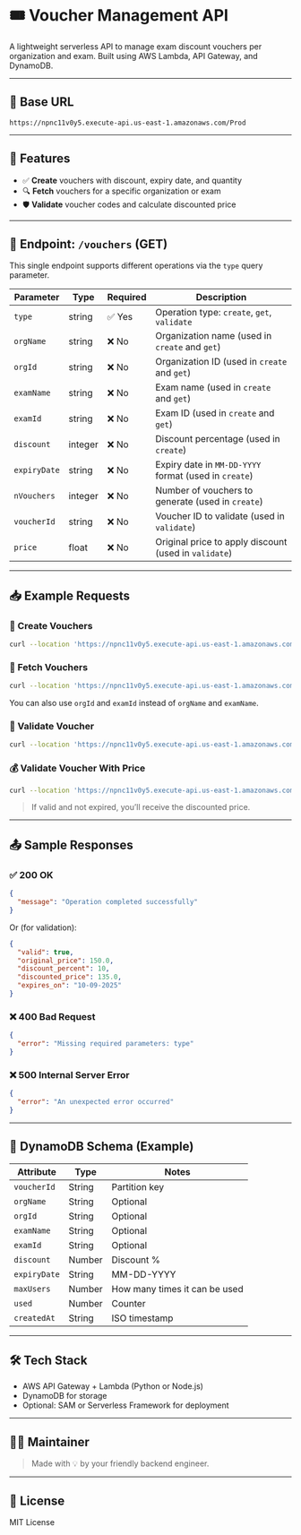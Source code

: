 # 🎟️ Voucher Management API

A lightweight serverless API to manage exam discount vouchers per organization and exam. Built using AWS Lambda, API Gateway, and DynamoDB.

---

## 📘 Base URL

```
https://npnc11v0y5.execute-api.us-east-1.amazonaws.com/Prod
```

---

## 📌 Features

- ✅ **Create** vouchers with discount, expiry date, and quantity
- 🔍 **Fetch** vouchers for a specific organization or exam
- 🛡️ **Validate** voucher codes and calculate discounted price

---

## 🚀 Endpoint: `/vouchers` (GET)

This single endpoint supports different operations via the `type` query parameter.

| Parameter   | Type    | Required | Description |
|-------------|---------|----------|-------------|
| `type`      | string  | ✅ Yes   | Operation type: `create`, `get`, `validate` |
| `orgName`   | string  | ❌ No    | Organization name (used in `create` and `get`) |
| `orgId`     | string  | ❌ No    | Organization ID (used in `create` and `get`) |
| `examName`  | string  | ❌ No    | Exam name (used in `create` and `get`) |
| `examId`    | string  | ❌ No    | Exam ID (used in `create` and `get`) |
| `discount`  | integer | ❌ No    | Discount percentage (used in `create`) |
| `expiryDate`| string  | ❌ No    | Expiry date in `MM-DD-YYYY` format (used in `create`) |
| `nVouchers` | integer | ❌ No    | Number of vouchers to generate (used in `create`) |
| `voucherId` | string  | ❌ No    | Voucher ID to validate (used in `validate`) |
| `price`     | float   | ❌ No    | Original price to apply discount (used in `validate`) |

---

## 📥 Example Requests

### 🔧 Create Vouchers

```bash
curl --location 'https://npnc11v0y5.execute-api.us-east-1.amazonaws.com/Prod/vouchers?type=create&orgName=abc&orgId=123&examName=test&examId=test123&discount=10&expiryDate=10-09-2025&nVouchers=5'
```

### 📄 Fetch Vouchers

```bash
curl --location 'https://npnc11v0y5.execute-api.us-east-1.amazonaws.com/Prod/vouchers?type=get&orgName=abc&examName=test'
```

You can also use `orgId` and `examId` instead of `orgName` and `examName`.

### 🧾 Validate Voucher

```bash
curl --location 'https://npnc11v0y5.execute-api.us-east-1.amazonaws.com/Prod/vouchers?type=validate&voucherId=9F6AA494'
```

### 💰 Validate Voucher With Price

```bash
curl --location 'https://npnc11v0y5.execute-api.us-east-1.amazonaws.com/Prod/vouchers?type=validate&voucherId=9F6AA494&price=150.0'
```

> If valid and not expired, you’ll receive the discounted price.

---

## 📤 Sample Responses

### ✅ 200 OK

```json
{
  "message": "Operation completed successfully"
}
```

Or (for validation):

```json
{
  "valid": true,
  "original_price": 150.0,
  "discount_percent": 10,
  "discounted_price": 135.0,
  "expires_on": "10-09-2025"
}
```

### ❌ 400 Bad Request

```json
{
  "error": "Missing required parameters: type"
}
```

### ❌ 500 Internal Server Error

```json
{
  "error": "An unexpected error occurred"
}
```

---

## 🧱 DynamoDB Schema (Example)

| Attribute     | Type    | Notes                     |
|---------------|---------|---------------------------|
| `voucherId`   | String  | Partition key             |
| `orgName`     | String  | Optional                  |
| `orgId`       | String  | Optional                  |
| `examName`    | String  | Optional                  |
| `examId`      | String  | Optional                  |
| `discount`    | Number  | Discount %                |
| `expiryDate`  | String  | MM-DD-YYYY                |
| `maxUsers`    | Number  | How many times it can be used |
| `used`        | Number  | Counter                   |
| `createdAt`   | String  | ISO timestamp             |

---

## 🛠️ Tech Stack

- AWS API Gateway + Lambda (Python or Node.js)
- DynamoDB for storage
- Optional: SAM or Serverless Framework for deployment



---

## 🧑‍💻 Maintainer

> Made with 💡 by your friendly backend engineer.

---

## 📄 License

MIT License
